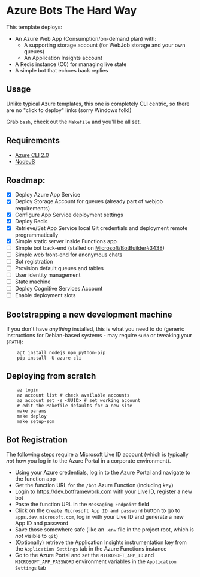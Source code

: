 # Azure Bots The Hard Way

This template deploys:

* An Azure Web App (Consumption/on-demand plan) with:
  * A supporting storage account (for WebJob storage and your own queues)
  * An Application Insights account
* A Redis instance (C0) for managing live state
* A simple bot that echoes back replies

## Usage

Unlike typical Azure templates, this one is completely CLI centric, so there are no "click to deploy" links (sorry Windows folk!)

Grab `bash`, check out the `Makefile` and you'll be all set.

## Requirements

* [Azure CLI 2.0][az]
* [NodeJS][n]

## Roadmap:

* [x] Deploy Azure App Service
* [x] Deploy Storage Account for queues (already part of webjob requirements)
* [x] Configure App Service deployment settings
* [x] Deploy Redis
* [x] Retrieve/Set App Service local Git credentials and deployment remote programmatically
* [x] Simple static server inside Functions app
* [ ] Simple bot back-end (stalled on [Microsoft/BotBuilder#3438](https://github.com/Microsoft/BotBuilder/issues/3438))
* [ ] Simple web front-end for anonymous chats
* [ ] Bot registration
* [ ] Provision default queues and tables
* [ ] User identity management
* [ ] State machine
* [ ] Deploy Cognitive Services Account
* [ ] Enable deployment slots

[az]: https://github.com/Azure/azure-cli
[n]: https://nodejs.org


## Bootstrapping a new development machine

If you don't have _anything_ installed, this is what you need to do (generic instructions for Debian-based systems - may require `sudo` or tweaking your `$PATH`):

        apt install nodejs npm python-pip
        pip install -U azure-cli

## Deploying from scratch
    
        az login
        az account list # check available accounts
        az account set -s <UUID> # set working account
        # edit the Makefile defaults for a new site
        make params
        make deploy
        make setup-scm

## Bot Registration

The following steps require a Microsoft Live ID account (which is typically _not_ how you log in to the Azure Portal in a corporate environment).

* Using your Azure credentials, log in to the Azure Portal and navigate to the function app
* Get the function URL for the `/bot` Azure Function (including key) 
* Login to https://dev.botframework.com with your Live ID, register a new bot
* Paste the function URL in the `Messaging Endpoint` field
* Click on the `Create Microsoft App ID and password` button to go to `apps.dev.microsoft.com`, log in with your Live ID and generate a new App ID and password
* Save those somewhere safe (like an `.env` file in the project root, which is _not_ visible to `git`)
* (Optionally) retrieve the Application Insights instrumentation key from the `Application Settings` tab in the Azure Functions instance
* Go to the Azure Portal and set the `MICROSOFT_APP_ID` and `MICROSOFT_APP_PASSWORD` environment variables in the `Application Settings` tab